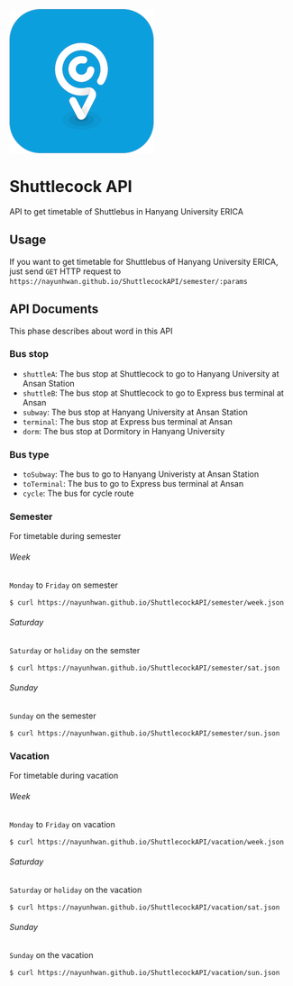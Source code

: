 ![Shuttlecock Logo](./images/shuttlecock.png)

# Shuttlecock API

API to get timetable of Shuttlebus in Hanyang University ERICA

## Usage

If you want to get timetable for Shuttlebus of Hanyang University ERICA, just send `GET` HTTP request to `https://nayunhwan.github.io/ShuttlecockAPI/semester/:params`

## API Documents

This phase describes about word in this API

### Bus stop

* `shuttleA`: The bus stop at Shuttlecock to go to Hanyang University at Ansan Station
* `shuttleB`: The bus stop at Shuttlecock to go to Express bus terminal at Ansan
* `subway`: The bus stop at Hanyang University at Ansan Station
* `terminal`: The bus stop at Express bus terminal at Ansan
* `dorm`: The bus stop at Dormitory in Hanyang University

### Bus type

* `toSubway`: The bus to go to Hanyang Univeristy at Ansan Station
* `toTerminal`: The bus to go to Express bus terminal at Ansan
* `cycle`: The bus for cycle route

### Semester

For timetable during semester

###### Week

`Monday` to `Friday` on semester

```
$ curl https://nayunhwan.github.io/ShuttlecockAPI/semester/week.json
```

###### Saturday

`Saturday` or `holiday` on the semster

```
$ curl https://nayunhwan.github.io/ShuttlecockAPI/semester/sat.json
```

###### Sunday

`Sunday` on the semester

```
$ curl https://nayunhwan.github.io/ShuttlecockAPI/semester/sun.json
```

### Vacation

For timetable during vacation

###### Week

`Monday` to `Friday` on vacation

```
$ curl https://nayunhwan.github.io/ShuttlecockAPI/vacation/week.json
```

###### Saturday

`Saturday` or `holiday` on the vacation

```
$ curl https://nayunhwan.github.io/ShuttlecockAPI/vacation/sat.json
```

###### Sunday

`Sunday` on the vacation

```
$ curl https://nayunhwan.github.io/ShuttlecockAPI/vacation/sun.json
```
